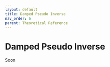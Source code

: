 ```yaml
---
layout: default
title: Damped Pseudo Inverse
nav_order: 6
parent: Theoretical Reference
---
```


# Damped Pseudo Inverse

Soon